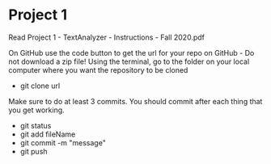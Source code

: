 # Project 1

Read Project 1 - TextAnalyzer - Instructions - Fall 2020.pdf

On GitHub use the code button to get the url for your repo on GitHub - Do not download a zip file!
Using the terminal, go to the folder on your local computer where you want the repository to be cloned
- git clone url


Make sure to do at least 3 commits.  You should commit after each thing that you get working.

- git status 
- git add fileName
- git commit -m "message"
- git push 
